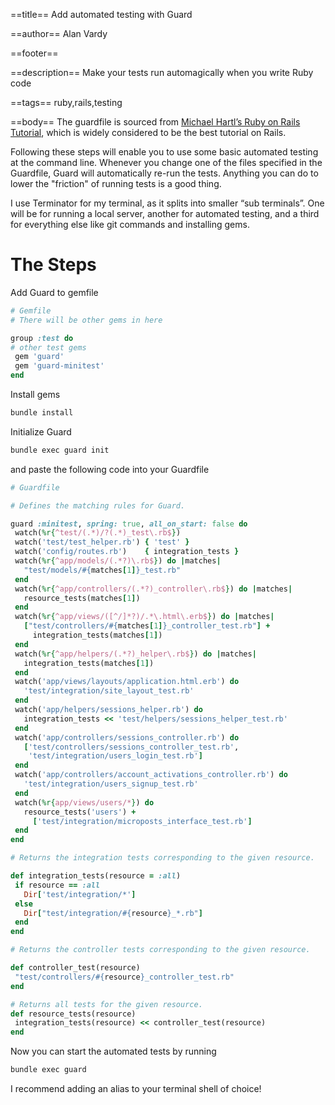 ==title==
Add automated testing with Guard

==author==
Alan Vardy

==footer==


==description==
Make your tests run automagically when you write Ruby code

==tags==
ruby,rails,testing

==body==
The guardfile is sourced from [Michael Hartl’s Ruby on Rails Tutorial](https://www.railstutorial.org/book), which is widely considered to be the best tutorial on Rails.

Following these steps will enable you to use some basic automated testing at the command line. Whenever you change one of the files specified in the Guardfile, Guard will automatically re-run the tests. Anything you can do to lower the "friction" of running tests is a good thing.

I use Terminator for my terminal, as it splits into smaller “sub terminals”. One will be for running a local server, another for automated testing, and a third for everything else like git commands and installing gems.

# The Steps

Add Guard to gemfile

```ruby
# Gemfile
# There will be other gems in here

group :test do
# other test gems
 gem 'guard'
 gem 'guard-minitest'
end
```

Install gems

```bash
bundle install
```

Initialize Guard

```bash
bundle exec guard init
```

and paste the following code into your Guardfile

```ruby
# Guardfile

# Defines the matching rules for Guard.

guard :minitest, spring: true, all_on_start: false do
 watch(%r{^test/(.*)/?(.*)_test\.rb$})
 watch('test/test_helper.rb') { 'test' }
 watch('config/routes.rb')    { integration_tests }
 watch(%r{^app/models/(.*?)\.rb$}) do |matches|
   "test/models/#{matches[1]}_test.rb"
 end
 watch(%r{^app/controllers/(.*?)_controller\.rb$}) do |matches|
   resource_tests(matches[1])
 end
 watch(%r{^app/views/([^/]*?)/.*\.html\.erb$}) do |matches|
   ["test/controllers/#{matches[1]}_controller_test.rb"] +
     integration_tests(matches[1])
 end
 watch(%r{^app/helpers/(.*?)_helper\.rb$}) do |matches|
   integration_tests(matches[1])
 end
 watch('app/views/layouts/application.html.erb') do
   'test/integration/site_layout_test.rb'
 end
 watch('app/helpers/sessions_helper.rb') do
   integration_tests << 'test/helpers/sessions_helper_test.rb'
 end
 watch('app/controllers/sessions_controller.rb') do
   ['test/controllers/sessions_controller_test.rb',
    'test/integration/users_login_test.rb']
 end
 watch('app/controllers/account_activations_controller.rb') do
   'test/integration/users_signup_test.rb'
 end
 watch(%r{app/views/users/*}) do
   resource_tests('users') +
     ['test/integration/microposts_interface_test.rb']
 end
end

# Returns the integration tests corresponding to the given resource.

def integration_tests(resource = :all)
 if resource == :all
   Dir['test/integration/*']
 else
   Dir["test/integration/#{resource}_*.rb"]
 end
end

# Returns the controller tests corresponding to the given resource.

def controller_test(resource)
 "test/controllers/#{resource}_controller_test.rb"
end

# Returns all tests for the given resource.
def resource_tests(resource)
 integration_tests(resource) << controller_test(resource)
end
```

Now you can start the automated tests by running

```bash
bundle exec guard
```

I recommend adding an alias to your terminal shell of choice!
